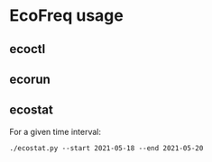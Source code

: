 # EcoFreq usage

## ecoctl

## ecorun

## ecostat

For a given time interval:

```
./ecostat.py --start 2021-05-18 --end 2021-05-20
```


